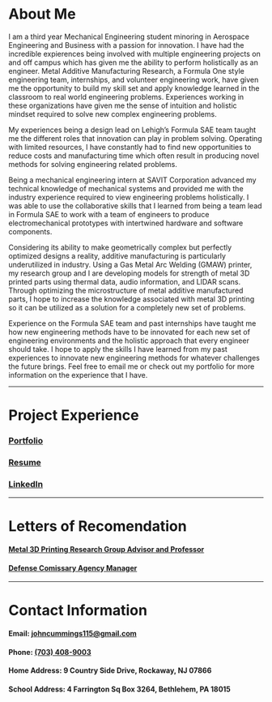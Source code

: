 # About Me

I am a third year Mechanical Engineering student minoring in Aerospace Engineering and Business with a passion for innovation. I have had the incredible expierences being involved with multiple engineering projects on and off campus which has given me the ability to perform holistically as an engineer. Metal Additive Manufacturing Research, a Formula One style engineering team, internships, and volunteer engineering work, have given me the opportunity to build my skill set and apply knowledge learned in the classroom to real world engineering problems. Experiences working in these organizations have given me the sense of intuition and holistic mindset required to solve new complex engineering problems.

My experiences being a design lead on Lehigh’s Formula SAE team taught me the different roles that innovation can play in problem solving. Operating with limited resources, I have constantly had to find new opportunities to reduce costs and manufacturing time which often result in producing novel methods for solving engineering related problems.

Being a mechanical engineering intern at SAVIT Corporation advanced my technical knowledge of mechanical systems and provided me with the industry experience required to view engineering problems holistically. I was able to use the collaborative skills that I learned from being a team lead in Formula SAE to work with a team of engineers to produce electromechanical prototypes with intertwined hardware and software components.

Considering its ability to make geometrically complex but perfectly optimized designs a reality, additive manufacturing is particularly underutilized in industry. Using a Gas Metal Arc Welding (GMAW) printer, my research group and I are developing models for strength of metal 3D printed parts using thermal data, audio information, and LIDAR scans. Through optimizing the microstructure of metal additive manufactured parts, I hope to increase the knowledge associated with metal 3D printing so it can be utilized as a solution for a completely new set of problems.

Experience on the Formula SAE team and past internships have taught me how new engineering methods have to be innovated for each new set of engineering environments and the holistic approach that every engineer should take. I hope to apply the skills I have learned from my past experiences to innovate new engineering methods for whatever challenges the future brings. Feel free to email me or check out my portfolio for more information on the experience that I have.


***

# Project Experience

### [Portfolio](./portfolio.pdf)


### [Resume](./resume.pdf)


### [LinkedIn](http://linkedin.com/in/john-cummings1)

***

# Letters of Recomendation

#### [Metal 3D Printing Research Group Advisor and Professor](./hadenlor.pdf)

#### [Defense Comissary Agency Manager](./decalor.pdf)

***

# Contact Information

#### Email: [johncummings115@gmail.com](mailto:johncummings115@gmail.com)

#### Phone: [(703) 408-9003](tel:703-408-9003)

#### Home Address: 9 Country Side Drive, Rockaway, NJ 07866

#### School Address: 4 Farrington Sq Box 3264, Bethlehem, PA 18015
